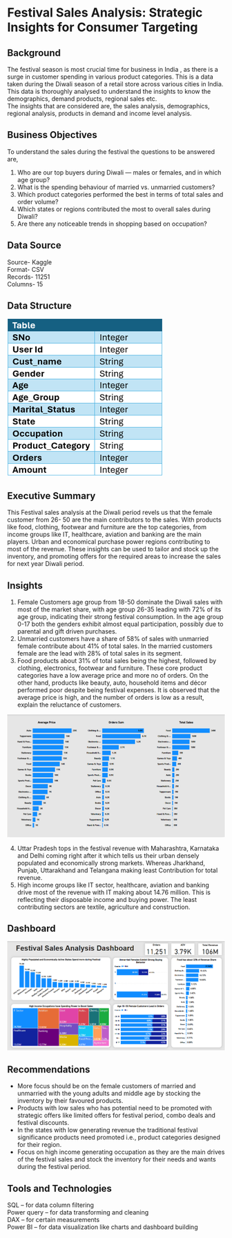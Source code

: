 # Festival Sales Analysis: Strategic Insights for Consumer Targeting
## Background
The festival season is most crucial time for business in India , as there is a surge in customer spending in various product categories. This is a data taken during the Diwali season of a retail store across various cities in India. This data is thoroughly analysed to understand the insights to know the demographics, demand products, regional sales etc.<br>
The insights that are considered are, the sales analysis, demographics, regional analysis, products in demand and income level analysis.
## Business Objectives 
To understand the sales during the festival the questions to be answered are,
1.	Who are our top buyers during Diwali — males or females, and in which age group?
2.	What is the spending behaviour of married vs. unmarried customers?
3.	Which product categories performed the best in terms of total sales and order volume?
4.	Which states or regions contributed the most to overall sales during Diwali?
5.	Are there any noticeable trends in shopping based on occupation?
## Data Source
Source- Kaggle<br> 
Format- CSV<br>
Records- 11251<br>
Columns- 15<br>
## Data Structure
![Data structure Screenshot](https://github.com/meretimounika/Festival-Sales-Analysis/blob/main/Data%20Structure%20.png)
## Executive Summary
This Festival sales analysis at the Diwali period revels us that the female customer from 26- 50 are the main contributors to the sales. With products like food, clothing, footwear and furniture are the top categories, from income groups like IT, healthcare, aviation and banking are the main players. Urban and economical purchase power regions contributing to most of the revenue. These insights can be used to tailor and stock up the inventory, and promoting offers for the required areas to increase the sales for next year Diwali period.
## Insights
1.	Female Customers age group from 18-50 dominate the Diwali sales with most of the market share, with age group 26-35 leading with 72% of its age group, indicating their strong  festival consumption. In the age group 0-17 both the genders exhibit almost equal participation, possibly due to parental and gift driven purchases. 
2.	Unmarried customers have a share of 58% of sales with unmarried female contribute about 41% of total sales. In the married customers female are the lead with 28% of total sales in its segment.
3.	Food products about 31% of total sales being the highest, followed by clothing, electronics, footwear and furniture. These core product categories have a low average price and more no of orders. On the other hand, products like beauty, auto, household items and décor performed poor despite being festival expenses. It is observed that the average price is high, and the number of orders is low as a result, explain the reluctance of customers.

![Products Breakdown Screenshot](https://github.com/meretimounika/Festival-Sales-Analysis/blob/main/Product%20sales%20breakdown%20visuals%20.png)

4.	Uttar Pradesh tops in the festival revenue with Maharashtra, Karnataka and Delhi coming right after it which tells us their urban densely populated and economically strong markets. Whereas Jharkhand, Punjab, Uttarakhand and Telangana making least Contribution for total revenue.
5.	High income groups like IT sector, healthcare, aviation and banking drive most of the revenue with IT making about 14.76 million. This is reflecting their disposable income and buying power. The least contributing sectors are textile, agriculture and construction.
## Dashboard 
![Main Dashboard](
https://github.com/meretimounika/Festival-Sales-Analysis/blob/main/Festival_Sales_Main_Dashboard.png)
## Recommendations
- More focus should be on the female customers of married and unmarried with the young adults and middle age by stocking the inventory by their favoured products.
- Products with low sales who has potential need to be promoted with strategic offers like limited offers for festival period, combo deals and festival discounts.
- In the states with low generating revenue the traditional festival significance products need promoted i.e., product categories designed for their region.
- Focus on high income generating occupation as they are the main drives of the festival sales and stock the inventory for their needs and wants during the festival period.
## Tools and Technologies
SQL – for data column filtering<br>
Power query – for data transforming and cleaning<br>
DAX – for certain measurements<br> 
Power BI – for data visualization like charts and dashboard building  

